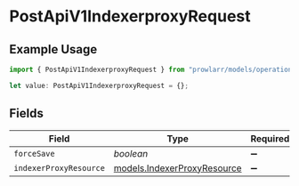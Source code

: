 # PostApiV1IndexerproxyRequest

## Example Usage

```typescript
import { PostApiV1IndexerproxyRequest } from "prowlarr/models/operations";

let value: PostApiV1IndexerproxyRequest = {};
```

## Fields

| Field                                                               | Type                                                                | Required                                                            | Description                                                         |
| ------------------------------------------------------------------- | ------------------------------------------------------------------- | ------------------------------------------------------------------- | ------------------------------------------------------------------- |
| `forceSave`                                                         | *boolean*                                                           | :heavy_minus_sign:                                                  | N/A                                                                 |
| `indexerProxyResource`                                              | [models.IndexerProxyResource](../../models/indexerproxyresource.md) | :heavy_minus_sign:                                                  | N/A                                                                 |